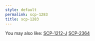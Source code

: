 ```yaml
---
style: default
permalink: scp-1283
title: scp-1283
---
```

You may also like:
[SCP-1212-J](http://scp-wiki.net/scp-1212-j)
[SCP-2364](http://scp-wiki.net/scp-2364)